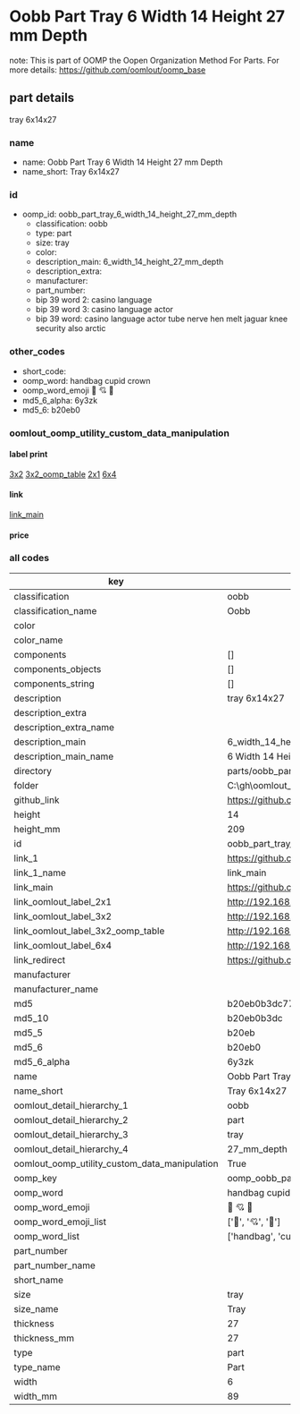 # Oobb Part Tray 6 Width 14 Height 27 mm Depth  

note: This is part of OOMP the Oopen Organization Method For Parts. For more details: https://github.com/oomlout/oomp_base

##  part details
  



tray 6x14x27



### name
* name: Oobb Part Tray 6 Width 14 Height 27 mm Depth
* name_short: Tray 6x14x27 
### id
* oomp_id: oobb_part_tray_6_width_14_height_27_mm_depth
  * classification: oobb
  * type: part
  * size: tray
  * color: 
  * description_main: 6_width_14_height_27_mm_depth
  * description_extra: 
  * manufacturer: 
  * part_number: 
  * bip 39 word 2: casino language
  * bip 39 word 3: casino language actor
  * bip 39 word: casino language actor tube nerve hen melt jaguar knee security also arctic

### other_codes
* short_code: 
* oomp_word: handbag cupid crown
* oomp_word_emoji :handbag: :cupid: :crown:
* md5_6_alpha: 6y3zk
* md5_6: b20eb0






### oomlout_oomp_utility_custom_data_manipulation
#### label print
[3x2](http://192.168.1.245:1112/?label=oomp%206y3zk)
[3x2_oomp_table](http://192.168.1.108:1112/?label=oomp%206y3zk)
[2x1](http://192.168.1.242:1112/?label=oomp%206y3zk)
[6x4](http://192.168.1.55:1112/?label=oomp%206y3zk)    

#### link

[link_main](https://github.com/oomlout/oomlout_oobb_version_4_generated_parts/tree/main/navigation_oomp/oobb/part/tray/6_width_14_height_27_mm_depth/part)                              

#### price







### all codes 
| key | value |  
| --- | --- |  
| classification | oobb |  
| classification_name | Oobb |  
| color |  |  
| color_name |  |  
| components | [] |  
| components_objects | [] |  
| components_string | [] |  
| description | tray 6x14x27 |  
| description_extra |  |  
| description_extra_name |  |  
| description_main | 6_width_14_height_27_mm_depth |  
| description_main_name | 6 Width 14 Height 27 mm Depth |  
| directory | parts/oobb_part_tray_6_width_14_height_27_mm_depth |  
| folder | C:\gh\oomlout_oobb_version_4_generated_parts\parts\oobb_part_tray_6_width_14_height_27_mm_depth |  
| github_link | https://github.com/oomlout/oomlout_oomp_part_src/tree/main/parts/oobb_part_tray_6_width_14_height_27_mm_depth |  
| height | 14 |  
| height_mm | 209 |  
| id | oobb_part_tray_6_width_14_height_27_mm_depth |  
| link_1 | https://github.com/oomlout/oomlout_oobb_version_4_generated_parts/tree/main/navigation_oomp/oobb/part/tray/6_width_14_height_27_mm_depth/part |  
| link_1_name | link_main |  
| link_main | https://github.com/oomlout/oomlout_oobb_version_4_generated_parts/tree/main/navigation_oomp/oobb/part/tray/6_width_14_height_27_mm_depth/part |  
| link_oomlout_label_2x1 | http://192.168.1.242:1112/?label=oomp%206y3zk |  
| link_oomlout_label_3x2 | http://192.168.1.245:1112/?label=oomp%206y3zk |  
| link_oomlout_label_3x2_oomp_table | http://192.168.1.108:1112/?label=oomp%206y3zk |  
| link_oomlout_label_6x4 | http://192.168.1.55:1112/?label=oomp%206y3zk |  
| link_redirect | https://github.com/oomlout/oomlout_oobb_version_4_generated_parts/tree/main/parts/oobb_tray_06_14_27 |  
| manufacturer |  |  
| manufacturer_name |  |  
| md5 | b20eb0b3dc773155acca3ea0055f391b |  
| md5_10 | b20eb0b3dc |  
| md5_5 | b20eb |  
| md5_6 | b20eb0 |  
| md5_6_alpha | 6y3zk |  
| name | Oobb Part Tray 6 Width 14 Height 27 mm Depth |  
| name_short | Tray 6x14x27  |  
| oomlout_detail_hierarchy_1 | oobb |  
| oomlout_detail_hierarchy_2 | part |  
| oomlout_detail_hierarchy_3 | tray |  
| oomlout_detail_hierarchy_4 | 27_mm_depth |  
| oomlout_oomp_utility_custom_data_manipulation | True |  
| oomp_key | oomp_oobb_part_tray_6_width_14_height_27_mm_depth |  
| oomp_word | handbag cupid crown |  
| oomp_word_emoji | :handbag: :cupid: :crown: |  
| oomp_word_emoji_list | [':handbag:', ':cupid:', ':crown:'] |  
| oomp_word_list | ['handbag', 'cupid', 'crown'] |  
| part_number |  |  
| part_number_name |  |  
| short_name |  |  
| size | tray |  
| size_name | Tray |  
| thickness | 27 |  
| thickness_mm | 27 |  
| type | part |  
| type_name | Part |  
| width | 6 |  
| width_mm | 89 |  
